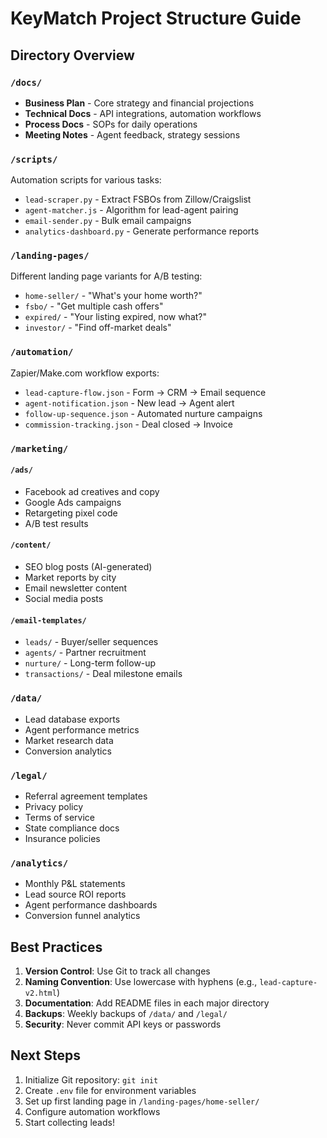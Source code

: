 # KeyMatch Project Structure Guide

## Directory Overview

### `/docs/`
- **Business Plan** - Core strategy and financial projections
- **Technical Docs** - API integrations, automation workflows
- **Process Docs** - SOPs for daily operations
- **Meeting Notes** - Agent feedback, strategy sessions

### `/scripts/`
Automation scripts for various tasks:
- `lead-scraper.py` - Extract FSBOs from Zillow/Craigslist
- `agent-matcher.js` - Algorithm for lead-agent pairing
- `email-sender.py` - Bulk email campaigns
- `analytics-dashboard.py` - Generate performance reports

### `/landing-pages/`
Different landing page variants for A/B testing:
- `home-seller/` - "What's your home worth?"
- `fsbo/` - "Get multiple cash offers"
- `expired/` - "Your listing expired, now what?"
- `investor/` - "Find off-market deals"

### `/automation/`
Zapier/Make.com workflow exports:
- `lead-capture-flow.json` - Form → CRM → Email sequence
- `agent-notification.json` - New lead → Agent alert
- `follow-up-sequence.json` - Automated nurture campaigns
- `commission-tracking.json` - Deal closed → Invoice

### `/marketing/`

#### `/ads/`
- Facebook ad creatives and copy
- Google Ads campaigns
- Retargeting pixel code
- A/B test results

#### `/content/`
- SEO blog posts (AI-generated)
- Market reports by city
- Email newsletter content
- Social media posts

#### `/email-templates/`
- `leads/` - Buyer/seller sequences
- `agents/` - Partner recruitment
- `nurture/` - Long-term follow-up
- `transactions/` - Deal milestone emails

### `/data/`
- Lead database exports
- Agent performance metrics
- Market research data
- Conversion analytics

### `/legal/`
- Referral agreement templates
- Privacy policy
- Terms of service
- State compliance docs
- Insurance policies

### `/analytics/`
- Monthly P&L statements
- Lead source ROI reports
- Agent performance dashboards
- Conversion funnel analytics

## Best Practices

1. **Version Control**: Use Git to track all changes
2. **Naming Convention**: Use lowercase with hyphens (e.g., `lead-capture-v2.html`)
3. **Documentation**: Add README files in each major directory
4. **Backups**: Weekly backups of `/data/` and `/legal/`
5. **Security**: Never commit API keys or passwords

## Next Steps

1. Initialize Git repository: `git init`
2. Create `.env` file for environment variables
3. Set up first landing page in `/landing-pages/home-seller/`
4. Configure automation workflows
5. Start collecting leads!